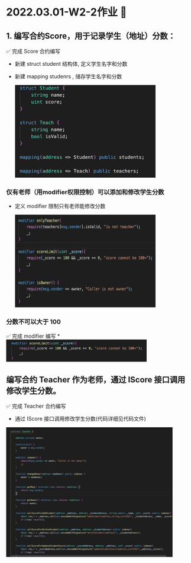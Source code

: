 # 2022.03.01-W2-2作业 📔

## 1. 编写合约Score，⽤于记录学⽣（地址）分数：

✅ 完成 Score 合约编写

* 新建 struct student 结构体, 定义学生名字和分数
* 新建 mapping studenrs , 储存学生名字和分数

    <img style="width:380px;height:250px" src="./2022-03-06-10-57-20.png"  alt="见根目录图片"/>


### 仅有⽼师（⽤modifier权限控制）可以添加和修改学⽣分数

* 定义 modifier 限制只有老师能修改分数

    <img style="width:380px;height:250px" src="./2022-03-06-11-00-33.png"  alt="见根目录图片"/>


### 分数不可以⼤于 100

✅ 完成 modifier 编写
  *
    <img style="width:380px;height:60px" src="./2022-03-06-11-02-15.png"  alt="见根目录图片"/>

## 编写合约 Teacher 作为⽼师，通过 IScore 接⼝调⽤修改学⽣分数。

✅ 完成 Teacher 合约编写

* 通过 IScore 接⼝调⽤修改学⽣分数(代码详细见代码文件)

<img style="width:450px;height:350px" src="./2022-03-06-11-03-57.png"  alt="见根目录图片"/>
